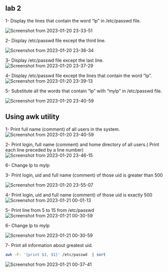 ## lab 2


1- 	Display the lines that contain the word “lp” in /etc/passwd file.

![Screenshot from 2023-01-20 23-33-51](https://user-images.githubusercontent.com/52299389/213809403-b7f05e8e-2514-4275-be4c-1164824eee10.png)

2- Display /etc/passwd file except the third line.


![Screenshot from 2023-01-20 23-36-34](https://user-images.githubusercontent.com/52299389/213809757-ec9f207f-4ee5-49ac-8e0f-959fa1ed6787.png)



3-	Display /etc/passwd file except the last line.
![Screenshot from 2023-01-20 23-37-29](https://user-images.githubusercontent.com/52299389/213809811-a81ca7b4-7465-42d0-9936-93e1ebd16a17.png)


4-	Display /etc/passwd file except the lines that contain the word “lp”.
![Screenshot from 2023-01-20 23-39-13](https://user-images.githubusercontent.com/52299389/213809941-169ff298-487b-47f5-9eef-4870b5393086.png)


5- Substitute all the words that contain “lp” with “mylp” in /etc/passwd file.

![Screenshot from 2023-01-20 23-40-59](https://user-images.githubusercontent.com/52299389/213810190-ba31666e-ce5f-404a-b48b-19b61b524533.png)


## Using awk utility
1-	Print full name (comment) of all users in the system.
![Screenshot from 2023-01-20 23-40-59](https://user-images.githubusercontent.com/52299389/213811139-e7785664-8184-456e-8fa2-2fafd43d3c44.png)


2- 	Print login, full name (comment) and home directory of all users.( Print each line preceded by a line number)
![Screenshot from 2023-01-20 23-46-15](https://user-images.githubusercontent.com/52299389/213811115-16519a30-fbfb-4450-8144-c55df7013155.png)


6-	Change lp to mylp


3-	Print login, uid and full name (comment) of those uid is greater than 500

![Screenshot from 2023-01-20 23-55-07](https://user-images.githubusercontent.com/52299389/213812306-903808b1-f23f-4557-aade-7b99d18f723d.png)

4- Print login, uid and full name (comment) of those uid is exactly 500
![Screenshot from 2023-01-21 00-01-13](https://user-images.githubusercontent.com/52299389/213813071-0875804c-a3bb-4b74-a2ca-81157fa28832.png)


5- Print line from 5 to 15 from /etc/passwd
![Screenshot from 2023-01-21 00-30-59](https://user-images.githubusercontent.com/52299389/213818530-e5c01f79-863f-4066-9b3c-bf5b1d6ffbcb.png)

6-	Change lp to mylp


![Screenshot from 2023-01-21 00-30-59](https://user-images.githubusercontent.com/52299389/213818826-de1fb5c4-bdc4-40ae-bf20-15dcc3045440.png)

7-	Print all information about greatest uid.
```sh
awk -F: '{print $3, $1}' /etc/passwd  | sort 
```

![Screenshot from 2023-01-21 00-37-41](https://user-images.githubusercontent.com/52299389/213818582-fbd228bb-951f-45d5-b3f4-4a3fc0a32fa9.png)
